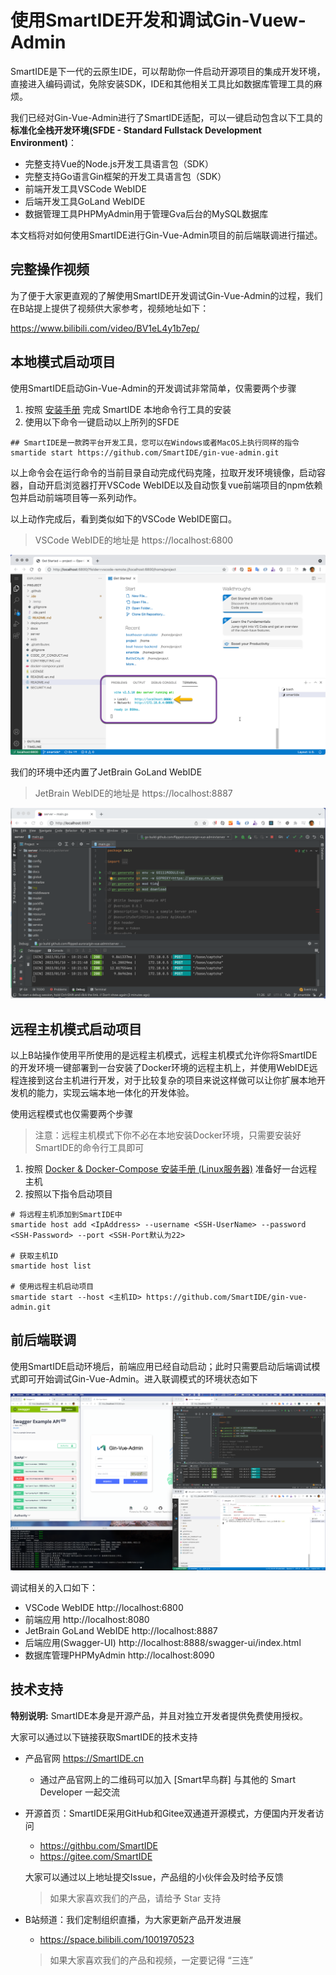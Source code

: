 # 使用SmartIDE开发和调试Gin-Vuew-Admin

SmartIDE是下一代的云原生IDE，可以帮助你一件启动开源项目的集成开发环境，直接进入编码调试，免除安装SDK，IDE和其他相关工具比如数据库管理工具的麻烦。

我们已经对Gin-Vue-Admin进行了SmartIDE适配，可以一键启动包含以下工具的 **标准化全栈开发环境(SFDE - Standard Fullstack Development Environment)**：

- 完整支持Vue的Node.js开发工具语言包（SDK）
- 完整支持Go语言Gin框架的开发工具语言包（SDK）
- 前端开发工具VSCode WebIDE
- 后端开发工具GoLand WebIDE
- 数据管理工具PHPMyAdmin用于管理Gva后台的MySQL数据库

本文档将对如何使用SmartIDE进行Gin-Vue-Admin项目的前后端联调进行描述。

## 完整操作视频

为了便于大家更直观的了解使用SmartIDE开发调试Gin-Vue-Admin的过程，我们在B站提上提供了视频供大家参考，视频地址如下：

https://www.bilibili.com/video/BV1eL4y1b7ep/

## 本地模式启动项目

使用SmartIDE启动Gin-Vue-Admin的开发调试非常简单，仅需要两个步骤

1. 按照 [安装手册](https://smartide.cn/zh/docs/install/) 完成 SmartIDE 本地命令行工具的安装
2. 使用以下命令一键启动以上所列的SFDE

```shell
## SmartIDE是一款跨平台开发工具，您可以在Windows或者MacOS上执行同样的指令
smartide start https://github.com/SmartIDE/gin-vue-admin.git
```

以上命令会在运行命令的当前目录自动完成代码克隆，拉取开发环境镜像，启动容器，自动开启浏览器打开VSCode WebIDE以及自动恢复vue前端项目的npm依赖包并启动前端项目等一系列动作。

以上动作完成后，看到类似如下的VSCode WebIDE窗口。

> VSCode WebIDE的地址是 https://localhost:6800

![](images/vscode-webide.png)

我们的环境中还内置了JetBrain GoLand WebIDE

> JetBrain WebIDE的地址是 https://localhost:8887

![](images/goland-webide.png)

## 远程主机模式启动项目

以上B站操作使用平所使用的是远程主机模式，远程主机模式允许你将SmartIDE的开发环境一键部署到一台安装了Docker环境的远程主机上，并使用WebIDE远程连接到这台主机进行开发，对于比较复杂的项目来说这样做可以让你扩展本地开发机的能力，实现云端本地一体化的开发体验。

使用远程模式也仅需要两个步骤

> 注意：远程主机模式下你不必在本地安装Docker环境，只需要安装好SmartIDE的命令行工具即可

1. 按照 [Docker & Docker-Compose 安装手册 (Linux服务器)](https://smartide.cn/zh/docs/install/docker-install-linux/) 准备好一台远程主机
2. 按照以下指令启动项目

```shell
# 将远程主机添加到SmartIDE中
smartide host add <IpAddress> --username <SSH-UserName> --password <SSH-Password> --port <SSH-Port默认为22>

# 获取主机ID
smartide host list

# 使用远程主机启动项目
smartide start --host <主机ID> https://github.com/SmartIDE/gin-vue-admin.git
```

## 前后端联调

使用SmartIDE启动环境后，前端应用已经自动启动；此时只需要启动后端调试模式即可开始调试Gin-Vue-Admin。进入联调模式的环境状态如下

![](images/gva-debug.png)

调试相关的入口如下：

- VSCode WebIDE http://localhost:6800
- 前端应用 http://localhost:8080
- JetBrain GoLand WebIDE http://localhost:8887
- 后端应用(Swagger-UI) http://localhost:8888/swagger-ui/index.html
- 数据库管理PHPMyAdmin http://localhost:8090

## 技术支持

**特别说明:** SmartIDE本身是开源产品，并且对独立开发者提供免费使用授权。

大家可以通过以下链接获取SmartIDE的技术支持

- 产品官网 https://SmartIDE.cn
  - 通过产品官网上的二维码可以加入 [Smart早鸟群] 与其他的 Smart Developer 一起交流
- 开源首页：SmartIDE采用GitHub和Gitee双通道开源模式，方便国内开发者访问
  - https://githbu.com/SmartIDE
  - https://gitee.com/SmartIDE
  
  大家可以通过以上地址提交Issue，产品组的小伙伴会及时给予反馈

  > 如果大家喜欢我们的产品，请给予 Star 支持

- B站频道：我们定制组织直播，为大家更新产品开发进展
  - https://space.bilibili.com/1001970523

  > 如果大家喜欢我们的产品和视频，一定要记得 “三连” 




